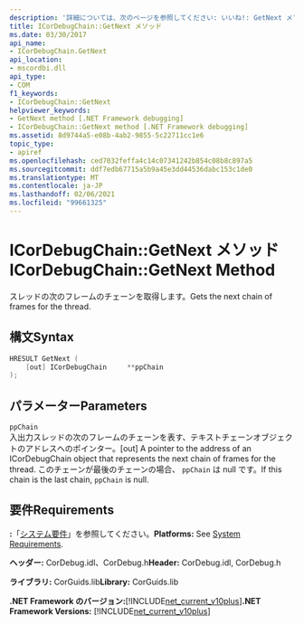 ```yaml
---
description: '詳細については、次のページを参照してください: いいね!: GetNext メソッド'
title: ICorDebugChain::GetNext メソッド
ms.date: 03/30/2017
api_name:
- ICorDebugChain.GetNext
api_location:
- mscordbi.dll
api_type:
- COM
f1_keywords:
- ICorDebugChain::GetNext
helpviewer_keywords:
- GetNext method [.NET Framework debugging]
- ICorDebugChain::GetNext method [.NET Framework debugging]
ms.assetid: 8d9744a5-e08b-4ab2-9855-5c22711cc1e6
topic_type:
- apiref
ms.openlocfilehash: ced7032feffa4c14c07341242b854c08b8c897a5
ms.sourcegitcommit: ddf7edb67715a5b9a45e3dd44536dabc153c1de0
ms.translationtype: MT
ms.contentlocale: ja-JP
ms.lasthandoff: 02/06/2021
ms.locfileid: "99661325"
---
```

# <a name="icordebugchaingetnext-method"></a><span data-ttu-id="18795-103">ICorDebugChain::GetNext メソッド</span><span class="sxs-lookup"><span data-stu-id="18795-103">ICorDebugChain::GetNext Method</span></span>

<span data-ttu-id="18795-104">スレッドの次のフレームのチェーンを取得します。</span><span class="sxs-lookup"><span data-stu-id="18795-104">Gets the next chain of frames for the thread.</span></span>  
  
## <a name="syntax"></a><span data-ttu-id="18795-105">構文</span><span class="sxs-lookup"><span data-stu-id="18795-105">Syntax</span></span>  
  
```cpp  
HRESULT GetNext (  
    [out] ICorDebugChain     **ppChain  
);  
```  
  
## <a name="parameters"></a><span data-ttu-id="18795-106">パラメーター</span><span class="sxs-lookup"><span data-stu-id="18795-106">Parameters</span></span>  

 `ppChain`  
 <span data-ttu-id="18795-107">入出力スレッドの次のフレームのチェーンを表す、テキストチェーンオブジェクトのアドレスへのポインター。</span><span class="sxs-lookup"><span data-stu-id="18795-107">[out] A pointer to the address of an ICorDebugChain object that represents the next chain of frames for the thread.</span></span> <span data-ttu-id="18795-108">このチェーンが最後のチェーンの場合、 `ppChain` は null です。</span><span class="sxs-lookup"><span data-stu-id="18795-108">If this chain is the last chain, `ppChain` is null.</span></span>  
  
## <a name="requirements"></a><span data-ttu-id="18795-109">要件</span><span class="sxs-lookup"><span data-stu-id="18795-109">Requirements</span></span>  

 <span data-ttu-id="18795-110">**:**「[システム要件](../../get-started/system-requirements.md)」を参照してください。</span><span class="sxs-lookup"><span data-stu-id="18795-110">**Platforms:** See [System Requirements](../../get-started/system-requirements.md).</span></span>  
  
 <span data-ttu-id="18795-111">**ヘッダー:** CorDebug.idl、CorDebug.h</span><span class="sxs-lookup"><span data-stu-id="18795-111">**Header:** CorDebug.idl, CorDebug.h</span></span>  
  
 <span data-ttu-id="18795-112">**ライブラリ:** CorGuids.lib</span><span class="sxs-lookup"><span data-stu-id="18795-112">**Library:** CorGuids.lib</span></span>  
  
 <span data-ttu-id="18795-113">**.NET Framework のバージョン:**[!INCLUDE[net_current_v10plus](../../../../includes/net-current-v10plus-md.md)]</span><span class="sxs-lookup"><span data-stu-id="18795-113">**.NET Framework Versions:** [!INCLUDE[net_current_v10plus](../../../../includes/net-current-v10plus-md.md)]</span></span>
